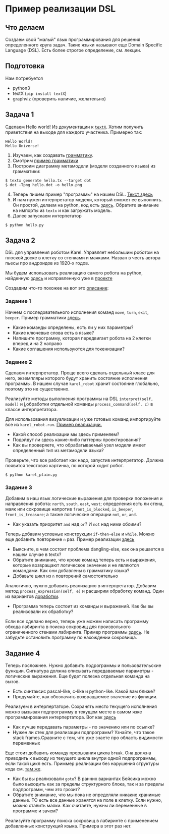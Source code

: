 # Пример реализации DSL

## Что делаем

Создаем свой "малый" язык программирования для решения определенного круга задач. Такие языки называют еще Domain Specific Language (DSL). Есть более строгое определение, см. лекции.

## Подготовка

Нам потребуется
  - python3
  - textX (``pip install textX``)
  - graphviz (проверить наличие, желательно)

## Задача 1

Сделаем Hello world! Из документации к [``textX``](http://textx.github.io/textX/stable/tutorials/hello_world/).
Хотим получить приветствия на выходе для каждого участника. Примерно так:

```
Hello World!
Hello Universe!
```

1. Изучаем, как создавать [грамматику](http://textx.github.io/textX/stable/grammar/). 
2. Смотрим [пример грамматики](./hello.tx)
3. Построим диаграмму метамодели (модели созданного языка) из грамматики:

```
$ textx generate hello.tx --target dot
$ dot -Tpng hello.dot -o hello.png
```

4. Теперь пишем пример "программы" на нашем DSL. [Текст здесь](./example.hello)
5. И нам нужен интерпретатор модели, который сможет ее выполнить. Он простой, делаем на python, код есть [здесь](./hello.py). Обратите внимание на импорты из ``textx`` и как загружать модель.
6. Далее запускаем интерпетатор

```
$ python hello.py
```

## Задача 2

DSL для управления роботом Karel. Управляет небольшим роботом на плоской доске в клетку со стенками и маяками. Назван в честь автора пьесы про андроидов из 1920-х годов.

Мы будем использовать реализацию самого робота на python, найденную [здесь](https://github.com/xsebek/karel) и исправленную уже в [проекте](./karel_robot)

Создадим что-то похожее на вот это [описание](http://mormegil.wz.cz/prog/karel/prog_doc.htm):

### Задание 1

Начнем с последовательного исполнения команд ``move``, ``turn``, ``exit``, ``beeper``. Пример грамматики [здесь](./karel-plain.tx). 
   
 - Какие команды определены, есть ли у них параметры? 
 - Какие ключевые слова есть в языке?
 - Напишите программу, которая передвигает робота на 2 клетки вперед и на 2 направо
 - Какие соглашения используются для токенизации?

### Задание 2

Сделаем интерпретатор. Проще всего сделать отдельный класс для него, экземпляры которого будут хранить состояние исполнения программы. В нашем случае ``karel_robot`` хранит состояние глобально, поэтому это не существенно.

Реализуйте методы выполнения программы на DSL ``interpret(self, model)`` и j,обработки отдельной команды ``process_command(self, c)`` в классе интерпретатора.

Для использования визуализации и уже готовых команд импортируйте все из ``karel_robot.run``. [Пример реализации.](./karel_plain.py)

 - Какой способ реализации мы здесь применяем?
 - Подойдут ли здесь какие-либо паттерны проектирования?
 - Как вы проверяете, что обрабатываемый узел модели имеет определенный тип из метамодели языка?

Проверьте, что все работает как надо, запустив интерпретатор. Должна появится текстовая картинка, по которой ходит робот.

```
$ python karel_plain.py
```

### Задание 3

Добавим в наш язык логические выражения для проверки положения и направления робота: ``north``, ``south``, ``east``, ``west``; определения есть ли стена, маяк или сокровище напротив ``front_is_blocked``, ``is_beeper``, ``front_is_treasure``; а также логические операции ``not``, ``or``, ``and``.

 - Как указать приоритет ``and`` над ``or``? И ``not`` над ними обоими?

Теперь добавим условные конструкции ``if-then-else`` и ``while``. Можно еще добавить повторение ``n`` раз. Пример реализации [здесь](./karel-control.tx)

 - Выясните, в чем состоит проблема dangling-else, как она решается в нашем случае в textx?
 - Обратите внимание, что кроме команд теперь есть и выражения, которые возвращают логическое значение и не являются командами. Как они добавлены в грамматику языка?
 - Добавьте цикл из ``n`` повторений самостоятельно

Аналогично, нужно добавить реализацию в интерпретатор. Добавим метод ``process_expression(self, e)`` и расширим обработку команд. Один из вариантов [доработки](./karel_control.py).

 - Программа теперь состоит из команды и выражений. Как бы вы реализовали их обработку?

Если все сделано верно, теперь уже можем написать программу обхода лабиринта в поиска сокровищ для произвольного ограниченного стенами лабиринта. Пример программы [здесь](./maze.karel). Не забудьте остановить программу по нахождении сокровища.

## Задание 4 

Теперь посложнее. Нужно добавить подрограммы и пользовательские функции. Сигнатура должна описывать передаваемые параметры - логические выражения. Еще будет полезна отдельная команда на вызов.

 - Есть синтаксис pascal-like, c-like и python-like. Какой вам ближе?
 - Продумайте, как обозначить возвращаемое значение из функции. 

Реализуем в интерпертаторе. Сохранять место текущего исполнения можно вызывая подпрограмму в текущем месте в самом язке программирования интерпертатора. Вот как [здесь](./karel_structured.py)

 - Как лучше передавать параметры - по значению или по ссылке? 
 - Нужен ли стек для реализации подпрограмм? Узнайте, что такое stack frames.Сравните с тем, что уже знаете про область видимости переменных

Еще стоит добавить команду прерывания цикла ``break``. Она должна приводить к выходу из текущего цикла внутри одной подпрограммы, если такой цикл есть. Приммер реализации без нарушения структуры кода см. [там же](./karel_structured.py).
 
  - Как бы вы реализовали ``goto``? В ранних вариантах Бейсика можно было выходить как за пределы структурного блока, так и за пределы подпрограмм, чем это грозит?
  - Обратите внимание, что мы пока не определяли никакие хранимые данные. ТО есть все данные хранятся на поле в клетку. Если нужно, можно ставить маяки. Как считаете, нужны ли переменные в программе и зачем?

Реализуйте программу поиска сокровищ в лабиринте с применением добавленных конструкций языка. Примера в этот раз нет.